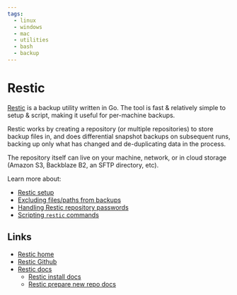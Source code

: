 ```yaml
---
tags:
  - linux
  - windows
  - mac
  - utilities
  - bash
  - backup
---
```


# Restic

[Restic](https://restic.net) is a backup utility written in Go. The tool is fast & relatively simple to setup & script, making it useful for per-machine backups.

Restic works by creating a repository (or multiple repositories) to store backup files in, and does differential snapshot backups on subsequent runs, backing up only what has changed and de-duplicating data in the process.

The repository itself can live on your machine, network, or in cloud storage (Amazon S3, Backblaze B2, an SFTP directory, etc).

Learn more about:

- [Restic setup](setup.md)
- [Excluding files/paths from backups](exclude.md)
- [Handling Restic repository passwords](passwords.md)
- [Scripting `restic` commands](scripting.md)

## Links

- [Restic home](https://restic.net)
- [Restic Github](https://github.com/restic/restic)
- [Restic docs](https://restic.readthedocs.io)
    - [Restic install docs](https://restic.readthedocs.io/en/latest/020_installation.html)
    - [Restic prepare new repo docs](https://restic.readthedocs.io/en/latest/030_preparing_a_new_repo.html)
